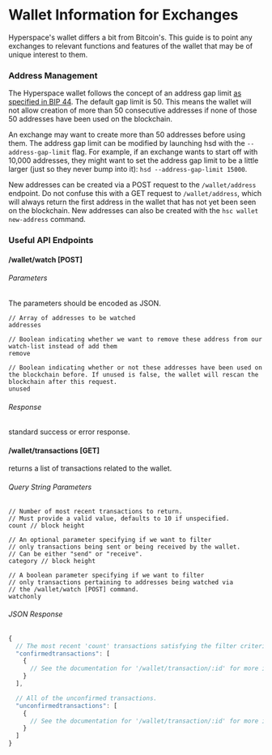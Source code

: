 Wallet Information for Exchanges
=======

Hyperspace's wallet differs a bit from Bitcoin's. This guide is to point any exchanges to relevant functions and features of the wallet that may be of unique interest to them.

### Address Management

The Hyperspace wallet follows the concept of an address gap limit [as specified in BIP 44](https://github.com/bitcoin/bips/blob/master/bip-0044.mediawiki#Address_gap_limit). The default gap limit is 50. This means the wallet will not allow creation of more than 50 consecutive addresses if none of those 50 addresses have been used on the blockchain.

An exchange may want to create more than 50 addresses before using them. The address gap limit can be modified by launching hsd with the `--address-gap-limit` flag. For example, if an exchange wants to start off with 10,000 addresses, they might want to set the address gap limit to be a little larger (just so they never bump into it): `hsd --address-gap-limit 15000`.

New addresses can be created via a POST request to the `/wallet/address` endpoint. Do not confuse this with a GET request to `/wallet/address`, which will always return the first address in the wallet that has not yet been seen on the blockchain. New addresses can also be created with the `hsc wallet new-address` command.

### Useful API Endpoints

#### /wallet/watch [POST]

###### Parameters
The parameters should be encoded as JSON.

```
// Array of addresses to be watched
addresses

// Boolean indicating whether we want to remove these address from our watch-list instead of add them
remove

// Boolean indicating whether or not these addresses have been used on the blockchain before. If unused is false, the wallet will rescan the blockchain after this request.
unused

```

###### Response

standard success or error response.

#### /wallet/transactions [GET]

returns a list of transactions related to the wallet.

###### Query String Parameters
```
// Number of most recent transactions to return. 
// Must provide a valid value, defaults to 10 if unspecified.
count // block height

// An optional parameter specifying if we want to filter 
// only transactions being sent or being received by the wallet.
// Can be either "send" or "receive".
category // block height

// A boolean parameter specifying if we want to filter
// only transactions pertaining to addresses being watched via
// the /wallet/watch [POST] command.
watchonly
```

###### JSON Response
```javascript
{
  // The most recent 'count' transactions satisfying the filter criteria.
  "confirmedtransactions": [
    {
      // See the documentation for '/wallet/transaction/:id' for more information.
    }
  ],

  // All of the unconfirmed transactions.
  "unconfirmedtransactions": [
    {
      // See the documentation for '/wallet/transaction/:id' for more information.
    }
  ]
}
```
